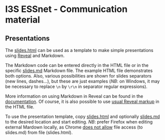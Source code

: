 # I3S ESSnet - Communication material

## Presentations

The [slides.html](slides.html) can be used as a template to make simple presentations using [Reveal](https://revealjs.com/) and Markdown.

The Markdown code can be entered directly in the HTML file or in the specific [slides.md](slides.md) Markdown file. The example HTML file demonstrates both options. Also, various possibilities are shown for slides separators (new lines, dashes...), but these are just examples (*NB*: on Windows, it may be necessary to replace `\n` by `\r\n` in separator regular expressions).

More information on using Markdown in Reveal can be found in the [documentation](https://github.com/hakimel/reveal.js#markdown). Of course, it is also possible to use [usual Reveal markup](https://github.com/hakimel/reveal.js#instructions) in the HTML file.

To use the presentation template, copy [slides.html](slides.html) and optionally [slides.md](slides.md) to the desired location and start editing. *NB*: prefer Firefox when editing external Mardown locally, as Chrome [does not allow](http://www.chrome-allow-file-access-from-file.com/) file access (to slides.md) from file (slides.html).